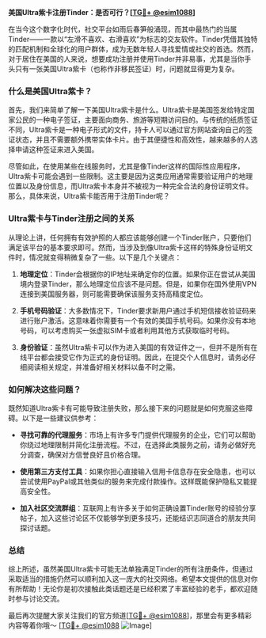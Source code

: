 **美国Ultra紫卡注册Tinder：是否可行？[[TG💪+ @esim1088](https://t.me/s/esim1088)]**

在当今这个数字化时代，社交平台如雨后春笋般涌现，而其中最热门的当属Tinder——一款以“左滑不喜欢、右滑喜欢”为标志的交友软件。Tinder凭借其独特的匹配机制和全球化的用户群体，成为无数年轻人寻找爱情或社交的首选。然而，对于居住在美国的人来说，想要成功注册并使用Tinder并非易事，尤其是当你手头只有一张美国Ultra紫卡（也称作非移民签证）时，问题就显得更为复杂。

### 什么是美国Ultra紫卡？

首先，我们来简单了解一下美国Ultra紫卡是什么。Ultra紫卡是美国签发给特定国家公民的一种电子签证，主要面向商务、旅游等短期访问目的。与传统的纸质签证不同，Ultra紫卡是一种电子形式的文件，持卡人可以通过官方网站查询自己的签证状态，并且不需要额外携带实体卡片。由于其便捷性和高效性，越来越多的人选择申请这种签证来进入美国。

尽管如此，在使用某些在线服务时，尤其是像Tinder这样的国际性应用程序，Ultra紫卡可能会遇到一些限制。这主要是因为这类应用通常需要验证用户的地理位置以及身份信息，而Ultra紫卡本身并不被视为一种完全合法的身份证明文件。那么，具体来说，Ultra紫卡能否用于注册Tinder呢？

### Ultra紫卡与Tinder注册之间的关系

从理论上讲，任何拥有有效护照的人都应该能够创建一个Tinder账户，只要他们满足该平台的基本要求即可。然而，当涉及到像Ultra紫卡这样的特殊身份证明文件时，情况就变得稍微复杂了一些。以下是几个关键点：

1. **地理定位**：Tinder会根据你的IP地址来确定你的位置。如果你正在尝试从美国境内登录Tinder，那么地理定位应该不是问题。但是，如果你在国外使用VPN连接到美国服务器，则可能需要确保该服务支持高精度定位。

2. **手机号码验证**：大多数情况下，Tinder要求新用户通过手机短信接收验证码来进行账户激活。这意味着你需要有一个有效的美国手机号码。如果你没有本地号码，可以考虑购买一张虚拟SIM卡或者利用其他方式获取临时号码。

3. **身份验证**：虽然Ultra紫卡可以作为进入美国的有效证件之一，但并不是所有在线平台都会接受它作为正式的身份证明。因此，在提交个人信息时，请务必仔细阅读相关规定，并准备好相关材料以备不时之需。

### 如何解决这些问题？

既然知道Ultra紫卡有可能导致注册失败，那么接下来的问题就是如何克服这些障碍。以下是一些建议供参考：

- **寻找可靠的代理服务**：市场上有许多专门提供代理服务的企业，它们可以帮助你绕过地理限制并简化注册流程。不过，在选择此类服务之前，请务必做好充分调查，确保对方信誉良好且价格合理。
  
- **使用第三方支付工具**：如果你担心直接输入信用卡信息存在安全隐患，也可以尝试使用PayPal或其他类似的服务来完成付款操作。这样既能保护隐私又能提高安全性。

- **加入社区交流群组**：互联网上有许多关于如何正确设置Tinder账号的经验分享帖子，加入这些讨论区不仅能够学到更多技巧，还能结识志同道合的朋友共同探讨话题。

### 总结

综上所述，虽然美国Ultra紫卡可能无法单独满足Tinder的所有注册条件，但通过采取适当的措施仍然可以顺利加入这一庞大的社交网络。希望本文提供的信息对你有所帮助！无论你是初次接触此类话题还是已经积累了丰富经验的老手，都欢迎随时参与讨论交流。

最后再次提醒大家关注我们的官方频道[[TG💪+ @esim1088](https://t.me/s/esim1088)]，那里会有更多精彩内容等着你哦～ [[TG💪+ @esim1088](https://t.me/s/esim1088) ![Image](https://i.postimg.cc/4NQfJmqS/Snipaste-2025-05-13-00-14-12.png)]